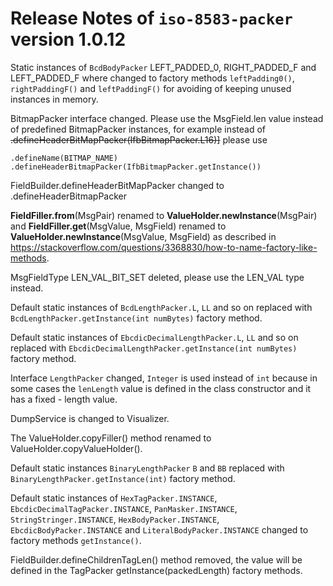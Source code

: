 # Release Notes of `iso-8583-packer` version 1.0.12

Static instances of `BcdBodyPacker` LEFT_PADDED_0, RIGHT_PADDED_F and LEFT_PADDED_F
where changed to factory methods `leftPadding0()`, `rightPaddingF()` and `leftPaddingF()`
for avoiding of keeping unused instances in memory.

BitmapPacker interface changed. Please use the MsgField.len value instead of
predefined BitmapPacker instances, for example instead of
<s>.defineHeaderBitMapPacker(IfbBitmapPacker.L16)]</s>
please use
```
.defineName(BITMAP_NAME)
.defineHeaderBitmapPacker(IfbBitmapPacker.getInstance())
```   

FieldBuilder.defineHeaderBitMapPacker changed to .defineHeaderBitmapPacker

<b>FieldFiller.from</b>(MsgPair) renamed to <b>ValueHolder.newInstance</b>(MsgPair)
and <b>FieldFiller.get</b>(MsgValue, MsgField) renamed to <b>ValueHolder.newInstance</b>(MsgValue, MsgField)
as described in https://stackoverflow.com/questions/3368830/how-to-name-factory-like-methods.

MsgFieldType LEN_VAL_BIT_SET deleted, please use the LEN_VAL type instead.

Default static instances of `BcdLengthPacker.L`, `LL` and so on replaced with `BcdLengthPacker.getInstance(int numBytes)` factory method.

Default static instances of `EbcdicDecimalLengthPacker.L`, `LL` and so on replaced with `EbcdicDecimalLengthPacker.getInstance(int numBytes)` factory method.

Interface `LengthPacker` changed, `Integer` is used instead of `int` because in some cases
the `lenLength` value is defined in the class constructor and it has a fixed - length value.

DumpService is changed to Visualizer.

The ValueHolder.copyFiller() method renamed to ValueHolder.copyValueHolder().

Default static instances `BinaryLengthPacker` `B` and `BB` replaced with `BinaryLengthPacker.getInstance(int)` factory method.

Default static instances of `HexTagPacker.INSTANCE`, `EbcdicDecimalTagPacker.INSTANCE`, `PanMasker.INSTANCE`, `StringStringer.INSTANCE`, `HexBodyPacker.INSTANCE`, `EbcdicBodyPacker.INSTANCE` and `LiteralBodyPacker.INSTANCE` changed to
factory methods `getInstance()`.

FieldBuilder.defineChildrenTagLen() method removed, the value will be defined in the TagPacker getInstance(packedLength) factory methods. 

